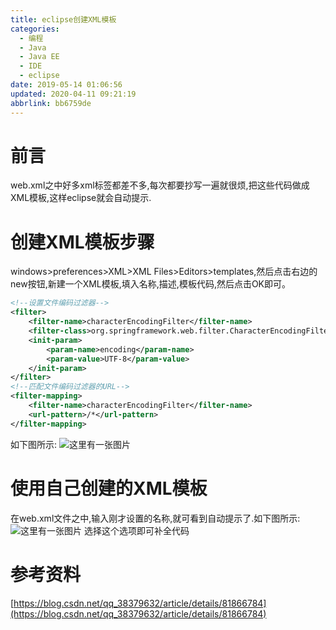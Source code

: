 ```yaml
---
title: eclipse创建XML模板
categories: 
  - 编程
  - Java
  - Java EE
  - IDE
  - eclipse
date: 2019-05-14 01:06:56
updated: 2020-04-11 09:21:19
abbrlink: bb6759de
---
```

# 前言 #
web.xml之中好多xml标签都差不多,每次都要抄写一遍就很烦,把这些代码做成XML模板,这样eclipse就会自动提示.
# 创建XML模板步骤 #
windows>preferences>XML>XML Files>Editors>templates,然后点击右边的new按钮,新建一个XML模板,填入名称,描述,模板代码,然后点击OK即可。
```xml
<!--设置文件编码过滤器-->
<filter>
    <filter-name>characterEncodingFilter</filter-name>
    <filter-class>org.springframework.web.filter.CharacterEncodingFilter</filter-class>
    <init-param>
        <param-name>encoding</param-name>
        <param-value>UTF-8</param-value>
    </init-param>
</filter>
<!--匹配文件编码过滤器的URL-->
<filter-mapping>
    <filter-name>characterEncodingFilter</filter-name>
    <url-pattern>/*</url-pattern>
</filter-mapping>
```
如下图所示:
![这里有一张图片](https://image-1257720033.cos.ap-shanghai.myqcloud.com/blog/JavaEE/IDE/Eclipse/XML/AutoXML/1.png)
# 使用自己创建的XML模板 #
在web.xml文件之中,输入刚才设置的名称,就可看到自动提示了.如下图所示:
![这里有一张图片](https://image-1257720033.cos.ap-shanghai.myqcloud.com/blog/JavaEE/IDE/Eclipse/XML/AutoXML/2.png)
选择这个选项即可补全代码
# 参考资料 #
[https://blog.csdn.net/qq_38379632/article/details/81866784](https://blog.csdn.net/qq_38379632/article/details/81866784)
